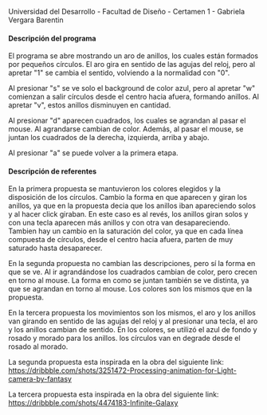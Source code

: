 Universidad del Desarrollo - Facultad de Diseño - Certamen 1 - Gabriela Vergara Barentin

#### Descripción del programa

El programa se abre mostrando un aro de anillos, los cuales están formados por pequeños círculos. El aro gira en sentido de las agujas del reloj, pero al apretar "1" se cambia el sentido, volviendo a la normalidad con "0". 

Al presionar "s" se ve solo el background de color azul, pero al apretar "w" comienzan a salir círculos desde el centro hacia afuera, formando anillos. Al apretar "v", estos anillos disminuyen en cantidad. 

Al presionar "d" aparecen cuadrados, los cuales se agrandan al pasar el mouse. Al agrandarse cambian de color. Además, al pasar el mouse, se juntan los cuadrados de la derecha, izquierda, arriba y abajo. 

Al presionar "a" se puede volver a la primera etapa. 

#### Descripción de referentes

En la primera propuesta se mantuvieron los colores elegidos y la disposición de los círculos. Cambio la forma en que aparecen y giran los anillos, ya que en la propuesta decia que los anillos iban apareciendo solos y al hacer click giraban. En este caso es al revés, los anillos giran solos y con una tecla aparecen más anillos y con otra van desapareciendo. Tambien hay un cambio en la saturación del color, ya que en cada línea compuesta de círculos, desde el centro hacia afuera, parten de muy saturado hasta desaparecer. 

En la segunda propuesta no cambian las descripciones, pero sí la forma en que se ve. Al ir agrandándose los cuadrados cambian de color, pero crecen en torno al mouse. La forma en como se juntan también se ve distinta, ya que se agrandan en torno al mouse. Los colores son los mismos que en la propuesta. 

En la tercera propuesta los movimientos son los mismos, el aro y los anillos van girando en sentido de las agujas del reloj y al presionar una tecla, el aro y los anillos cambian de sentido. En los colores, se utilizó el azul de fondo y rosado y morado para los anillos. los círculos van en degrade desde el rosado al morado. 

La segunda propuesta esta inspirada en la obra del siguiente link: https://dribbble.com/shots/3251472-Processing-animation-for-Light-camera-by-fantasy

La tercera propuesta esta inspirada en la obra del siguiente link:  https://dribbble.com/shots/4474183-Infinite-Galaxy 





